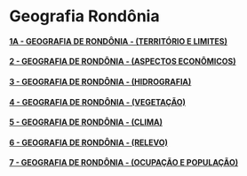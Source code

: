 # Geografia Rondônia

#### [1A - GEOGRAFIA DE RONDÔNIA - (TERRITÓRIO E LIMITES)](https://www.youtube.com/watch?v=ZTlYhUn0gsQ&t=11s)

#### [2 - GEOGRAFIA DE RONDÔNIA - (ASPECTOS ECONÔMICOS)](https://www.youtube.com/watch?v=IfZaupX7rnc&t=34s)

#### [3 - GEOGRAFIA DE RONDÔNIA - (HIDROGRAFIA)](https://www.youtube.com/watch?v=Zzb-9HfEa8g&t=3s)

#### [4 - GEOGRAFIA DE RONDÔNIA - (VEGETAÇÃO)](https://www.youtube.com/watch?v=8rR3_L5F1bc)

#### [5 - GEOGRAFIA DE RONDÔNIA - (CLIMA)](https://www.youtube.com/watch?v=GbwLTwsEe_M)

#### [6 - GEOGRAFIA DE RONDÔNIA - (RELEVO)](https://www.youtube.com/watch?v=yObidxE7m_8)

#### [7 - GEOGRAFIA DE RONDÔNIA - (OCUPAÇÃO E POPULAÇÃO)](https://www.youtube.com/watch?v=4-t46BJk5U4&t=58s)
